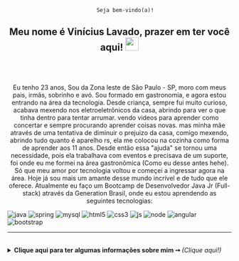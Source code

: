 								Seja bem-vindo(a)!

	
			
<h2>
<p align="center">
Meu nome é Vinícius Lavado, prazer em ter você aqui! <img src="https://raw.githubusercontent.com/kaueMarques/kaueMarques/master/hi.gif" width="30px">
</h2>


<br />
<br />
<p align="center">
Eu tenho 23 anos, Sou da Zona leste de São Paulo - SP, moro com meus pais, irmãs, sobrinho e avó. Sou formado em gastronomia, e agora estou entrando na área da tecnologia.
Desde criança, sempre fui muito curioso, acabava mexendo nos eletroeletrônicos da casa, abrindo para ver o que tinha dentro para tentar arrumar. vendo videos para aprender como concertar e sempre procurando aprender coisas novas. mas minha mãe através de uma tentativa de diminuir o prejuizo da casa, comigo mexendo, abrindo tudo quanto é aparelho rs, ela me colocou na cozinha como forma de aprender aos 11 anos. Desde então essa "ajuda" se tornou uma necessidade, pois ela trabalhava com eventos e precisava de um suporte, foi onde eu me formei na área gastronômica (Como eu desse antes hehe). Só que meu amor por tecnologia voltou e começei a ingressar agora na área. Hoje já sou mais um amante desse mundo incrível e de tudo que ele oferece. Atualmente eu faço um Bootcamp de Desenvolvedor Java Jr (Full-stack) através da Generation Brasil, onde eu estou aprendendo as seguintes tecnologias:
</center>



![java](https://img.shields.io/badge/Java-ED8B00?style=for-the-badge&logo=java&logoColor=white)
![spring](https://img.shields.io/badge/Spring-6DB33F?style=for-the-badge&logo=spring&logoColor=white)
![mysql](https://img.shields.io/badge/MySQL-00000F?style=for-the-badge&logo=mysql&logoColor=white)
![html5](https://img.shields.io/badge/HTML5-E34F26?style=for-the-badge&logo=html5&logoColor=white)
![css3](https://img.shields.io/badge/CSS3-1572B6?style=for-the-badge&logo=css3&logoColor=white)
![js](https://img.shields.io/badge/JavaScript-323330?style=for-the-badge&logo=javascript&logoColor=F7DF1E)
![node](https://img.shields.io/badge/Node.js-43853D?style=for-the-badge&logo=node.js&logoColor=white)
![angular](https://img.shields.io/badge/Angular-DD0031?style=for-the-badge&logo=angular&logoColor=white)
![bootstrap](https://img.shields.io/badge/Bootstrap-563D7C?style=for-the-badge&logo=bootstrap&logoColor=white)

<hr>
</hr>
<br>

<details>
<summary> <b> Clique aqui para ter algumas informações sobre mim ➙ </b> <i>(Clique aqui!)</i> </summary>
<br>
</p>

	
![Vinicius github stats](https://github-readme-stats.vercel.app/api?username=viniciuslavado&theme=gotham&show_icons=true)
![Top Langs](https://github-readme-stats.vercel.app/api/top-langs/?username=viniciuslavado&layout=demo&theme=gotham&show)
</br>

  
<p align="center">  
  
![face](https://img.shields.io/badge/Facebook-089c5c?style=for-the-badge&logo=facebook&logoColor=white&link=https://www.facebook.com/viniciuslavadox)
	
	
[![Twitter Badge](https://img.shields.io/badge/-@viniciuslavadox-7231cc?style=flat-square&labelColor=6633cc&logo=twitter&logoColor=white&link=https://twitter.com/viniciuslavadox)](https://twitter.com/viniciuslavadox) 
[![Linkedin Badge](https://img.shields.io/badge/-Vinícius%20Lavado-6633cc?style=flat-square&logo=Linkedin&logoColor=white&link=https://www.linkedin.com/in/viniciuslavado8/)](https://www.linkedin.com/in/viniciuslavado8/) 
[![Gmail Badge](https://img.shields.io/badge/-viniciuslavsilva@gmail.com-089c5cc?style=flat-square&logo=Gmail&logoColor=white&link=mailto:viniciuslavsilva)](mailto:viniciuslavsilva@gmail.com)
</center>

